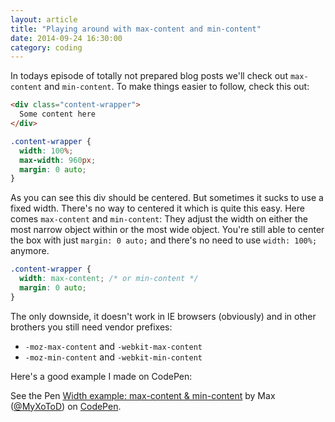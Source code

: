 ```yaml
---
layout: article
title: "Playing around with max-content and min-content"
date: 2014-09-24 16:30:00
category: coding
---
```


In todays episode of totally not prepared blog posts we'll check out `max-content` and `min-content`. To make things easier to follow, check this out:

```html
<div class="content-wrapper">
  Some content here
</div>
```

```css
.content-wrapper {
  width: 100%;
  max-width: 960px;
  margin: 0 auto;
}
```

As you can see this div should be centered. But sometimes it sucks to use a fixed width. There's no way to centered it which is quite this easy. Here comes `max-content` and `min-content`: They adjust the width on either the most narrow object within or the most wide object. You're still able to center the box with just `margin: 0 auto;` and there's no need to use `width: 100%;` anymore.

```css
.content-wrapper {
  width: max-content; /* or min-content */
  margin: 0 auto;
}
```

The only downside, it doesn't work in IE browsers (obviously) and in other brothers you still need vendor prefixes:

- `-moz-max-content` and `-webkit-max-content`
- `-moz-min-content` and `-webkit-min-content`

Here's a good example I made on CodePen:

<p data-height="521" data-theme-id="2438" data-slug-hash="BmsdI" data-default-tab="result" data-user="MyXoToD" class='codepen'>See the Pen <a href='http://codepen.io/MyXoToD/pen/BmsdI/'>Width example: max-content & min-content</a> by Max (<a href='http://codepen.io/MyXoToD'>@MyXoToD</a>) on <a href='http://codepen.io'>CodePen</a>.</p>
<script async src="//codepen.io/assets/embed/ei.js"></script>